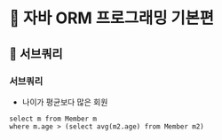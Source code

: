 # :book: 자바 ORM 프로그래밍 기본편

## :pushpin: 서브쿼리

### 서브쿼리

- 나이가 평균보다 많은 회원

```
select m from Member m 
where m.age > (select avg(m2.age) from Member m2)
```